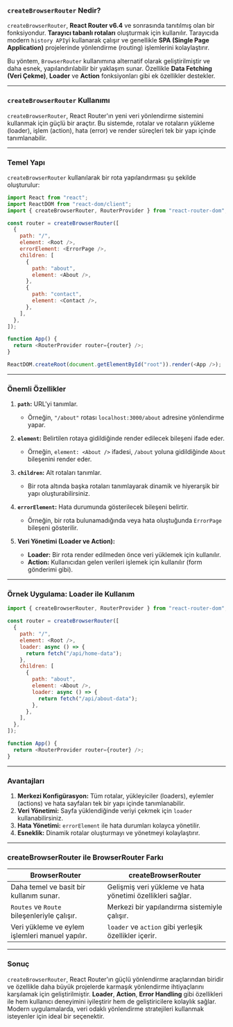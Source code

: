 ### **`createBrowserRouter` Nedir?**

`createBrowserRouter`, **React Router v6.4** ve sonrasında tanıtılmış olan bir fonksiyondur. **Tarayıcı tabanlı rotaları** oluşturmak için kullanılır. Tarayıcıda modern `history API`yi kullanarak çalışır ve genellikle **SPA (Single Page Application)** projelerinde yönlendirme (routing) işlemlerini kolaylaştırır.

Bu yöntem, `BrowserRouter` kullanımına alternatif olarak geliştirilmiştir ve daha esnek, yapılandırılabilir bir yaklaşım sunar. Özellikle **Data Fetching (Veri Çekme)**, **Loader** ve **Action** fonksiyonları gibi ek özellikler destekler.

---

### **`createBrowserRouter` Kullanımı**
`createBrowserRouter`, React Router'ın yeni veri yönlendirme sistemini kullanmak için güçlü bir araçtır. Bu sistemde, rotalar ve rotaların yükleme (loader), işlem (action), hata (error) ve render süreçleri tek bir yapı içinde tanımlanabilir.

---

### **Temel Yapı**
`createBrowserRouter` kullanılarak bir rota yapılandırması şu şekilde oluşturulur:

```javascript
import React from "react";
import ReactDOM from "react-dom/client";
import { createBrowserRouter, RouterProvider } from "react-router-dom";

const router = createBrowserRouter([
  {
    path: "/",
    element: <Root />,
    errorElement: <ErrorPage />,
    children: [
      {
        path: "about",
        element: <About />,
      },
      {
        path: "contact",
        element: <Contact />,
      },
    ],
  },
]);

function App() {
  return <RouterProvider router={router} />;
}

ReactDOM.createRoot(document.getElementById("root")).render(<App />);
```

---

### **Önemli Özellikler**
1. **`path`:** URL'yi tanımlar.
   - Örneğin, `"/about"` rotası `localhost:3000/about` adresine yönlendirme yapar.

2. **`element`:** Belirtilen rotaya gidildiğinde render edilecek bileşeni ifade eder.
   - Örneğin, `element: <About />` ifadesi, `/about` yoluna gidildiğinde `About` bileşenini render eder.

3. **`children`:** Alt rotaları tanımlar.
   - Bir rota altında başka rotaları tanımlayarak dinamik ve hiyerarşik bir yapı oluşturabilirsiniz.

4. **`errorElement`:** Hata durumunda gösterilecek bileşeni belirtir.
   - Örneğin, bir rota bulunamadığında veya hata oluştuğunda `ErrorPage` bileşeni gösterilir.

5. **Veri Yönetimi (Loader ve Action):**
   - **Loader:** Bir rota render edilmeden önce veri yüklemek için kullanılır.
   - **Action:** Kullanıcıdan gelen verileri işlemek için kullanılır (form gönderimi gibi).

---

### **Örnek Uygulama: Loader ile Kullanım**

```javascript
import { createBrowserRouter, RouterProvider } from "react-router-dom";

const router = createBrowserRouter([
  {
    path: "/",
    element: <Root />,
    loader: async () => {
      return fetch("/api/home-data");
    },
    children: [
      {
        path: "about",
        element: <About />,
        loader: async () => {
          return fetch("/api/about-data");
        },
      },
    ],
  },
]);

function App() {
  return <RouterProvider router={router} />;
}
```

---

### **Avantajları**
1. **Merkezi Konfigürasyon:** Tüm rotalar, yükleyiciler (loaders), eylemler (actions) ve hata sayfaları tek bir yapı içinde tanımlanabilir.
2. **Veri Yönetimi:** Sayfa yüklendiğinde veriyi çekmek için `loader` kullanabilirsiniz.
3. **Hata Yönetimi:** `errorElement` ile hata durumları kolayca yönetilir.
4. **Esneklik:** Dinamik rotalar oluşturmayı ve yönetmeyi kolaylaştırır.

---

### **createBrowserRouter ile BrowserRouter Farkı**
| **BrowserRouter**                  | **createBrowserRouter**               |
|------------------------------------|---------------------------------------|
| Daha temel ve basit bir kullanım sunar. | Gelişmiş veri yükleme ve hata yönetimi özellikleri sağlar. |
| `Routes` ve `Route` bileşenleriyle çalışır. | Merkezi bir yapılandırma sistemiyle çalışır. |
| Veri yükleme ve eylem işlemleri manuel yapılır. | `loader` ve `action` gibi yerleşik özellikler içerir. |

---

### **Sonuç**
`createBrowserRouter`, React Router'ın güçlü yönlendirme araçlarından biridir ve özellikle daha büyük projelerde karmaşık yönlendirme ihtiyaçlarını karşılamak için geliştirilmiştir. **Loader**, **Action**, **Error Handling** gibi özellikleri ile hem kullanıcı deneyimini iyileştirir hem de geliştiricilere kolaylık sağlar. Modern uygulamalarda, veri odaklı yönlendirme stratejileri kullanmak isteyenler için ideal bir seçenektir.